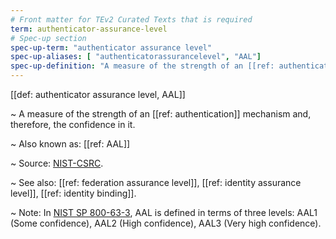 ```yaml
---
# Front matter for TEv2 Curated Texts that is required
term: authenticator-assurance-level
# Spec-up section
spec-up-term: "authenticator assurance level"
spec-up-aliases: [ "authenticatorassurancelevel", "AAL"]
spec-up-definition: "A measure of the strength of an [[ref: authentication]] mechanism and, therefore, the confidence in it."
---
```



[[def: authenticator assurance level, AAL]]

~ A measure of the strength of an [[ref: authentication]] mechanism and, therefore, the confidence in it.

~ Also known as: [[ref: AAL]]

~ Source: [NIST-CSRC](https://csrc.nist.gov/glossary/term/authenticator_assurance_level).

~ See also: [[ref: federation assurance level]], [[ref: identity assurance level]], [[ref: identity binding]].

~ Note: In [NIST SP 800-63-3](https://pages.nist.gov/800-63-3/sp800-63-3.html), AAL is defined in terms of three levels: AAL1 (Some confidence), AAL2 (High confidence), AAL3 (Very high confidence).
